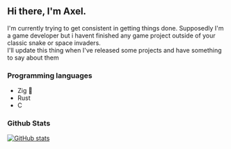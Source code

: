 ## Hi there, I'm Axel.

I'm currently trying to get consistent in getting things done.
Supposedly I'm a game developer but i havent finished any game project outside of your classic snake or space invaders.  
I'll update this thing when I've released some projects and have something to say about them

### Programming languages
- Zig 🖤
- Rust
- C

### Github Stats
[![GitHub stats](https://github-readme-stats.vercel.app/api?username=qAxelFT&show_icons=true&theme=catppuccin_mocha)](https://github.com/anuraghazra/github-readme-stats)
